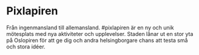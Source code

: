 # Pixlapiren
Från ingenmansland till allemansland. #pixlapiren är en ny och unik mötesplats med nya aktiviteter och upplevelser. Staden lånar ut en stor yta på Oslopiren för att ge dig och andra helsingborgare chans att testa små och stora idéer.
